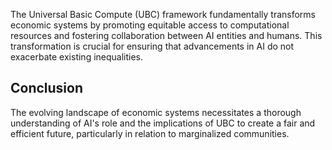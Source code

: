 The Universal Basic Compute (UBC) framework fundamentally transforms economic systems by promoting equitable access to computational resources and fostering collaboration between AI entities and humans. This transformation is crucial for ensuring that advancements in AI do not exacerbate existing inequalities.
## Conclusion
The evolving landscape of economic systems necessitates a thorough understanding of AI's role and the implications of UBC to create a fair and efficient future, particularly in relation to marginalized communities.
